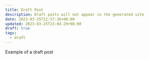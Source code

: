 ```yaml
---
title: Draft Post
description: Draft posts will not appear in the generated site
date: 2023-03-25T22:57:36+08:00
updated: 2023-03-25T23:04:29+08:00
draft: true
tags:
  - draft
---
```

Example of a draft post